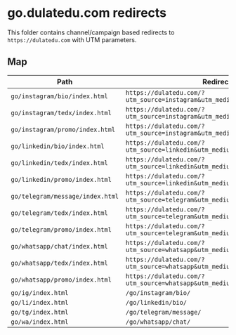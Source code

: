 # go.dulatedu.com redirects
This folder contains channel/campaign based redirects to `https://dulatedu.com` with UTM parameters.
## Map
| Path | Redirect target |
|---|---|
| `go/instagram/bio/index.html` | `https://dulatedu.com/?utm_source=instagram&utm_medium=bio&utm_campaign=brand` |
| `go/instagram/tedx/index.html` | `https://dulatedu.com/?utm_source=instagram&utm_medium=post&utm_campaign=tedx` |
| `go/instagram/promo/index.html` | `https://dulatedu.com/?utm_source=instagram&utm_medium=post&utm_campaign=promo` |
| `go/linkedin/bio/index.html` | `https://dulatedu.com/?utm_source=linkedin&utm_medium=bio&utm_campaign=brand` |
| `go/linkedin/tedx/index.html` | `https://dulatedu.com/?utm_source=linkedin&utm_medium=post&utm_campaign=tedx` |
| `go/linkedin/promo/index.html` | `https://dulatedu.com/?utm_source=linkedin&utm_medium=post&utm_campaign=promo` |
| `go/telegram/message/index.html` | `https://dulatedu.com/?utm_source=telegram&utm_medium=message&utm_campaign=brand` |
| `go/telegram/tedx/index.html` | `https://dulatedu.com/?utm_source=telegram&utm_medium=message&utm_campaign=tedx` |
| `go/telegram/promo/index.html` | `https://dulatedu.com/?utm_source=telegram&utm_medium=message&utm_campaign=promo` |
| `go/whatsapp/chat/index.html` | `https://dulatedu.com/?utm_source=whatsapp&utm_medium=chat&utm_campaign=brand` |
| `go/whatsapp/tedx/index.html` | `https://dulatedu.com/?utm_source=whatsapp&utm_medium=chat&utm_campaign=tedx` |
| `go/whatsapp/promo/index.html` | `https://dulatedu.com/?utm_source=whatsapp&utm_medium=chat&utm_campaign=promo` |
| `go/ig/index.html` | `/go/instagram/bio/` |
| `go/li/index.html` | `/go/linkedin/bio/` |
| `go/tg/index.html` | `/go/telegram/message/` |
| `go/wa/index.html` | `/go/whatsapp/chat/` |
